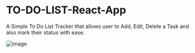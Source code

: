 # TO-DO-LIST-React-App
A Simple To Do List Tracker that allows user to Add, Edit, Delete a Task and also mark their status with ease.

![image](https://github.com/user-attachments/assets/ee8e6040-4684-4dcb-9a0b-5cadc504ab83)
